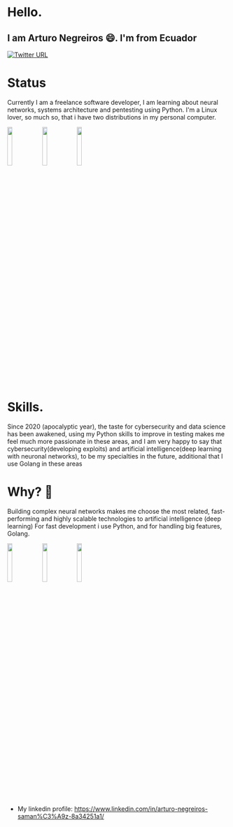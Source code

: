 
<strong>Hello.</strong>
=======

<h2>I am Arturo Negreiros 😄. I'm from Ecuador</h2>

[![Twitter URL](https://img.shields.io/twitter/url?style=social&url=https%3A%2F%2Ftwitter.com%2FDevTuron)](https://twitter.com/DevTuron)

<strong>Status</strong>
=======

Currently I am a freelance software developer, I am learning about neural networks, systems architecture and pentesting using Python. I'm a Linux lover, so much so, that i have two distributions in my personal computer. 

<p>
<img width="15%" src="https://www.vectorlogo.zone/logos/archlinux/archlinux-ar21.svg" />
<img width="15%" src="https://www.vectorlogo.zone/logos/ubuntu/ubuntu-ar21.svg" />
<img width="15%" src="https://www.vectorlogo.zone/logos/gnu_bash/gnu_bash-ar21.svg" />
</p>


<strong>Skills.</strong>
=======


<!--Three years as Python and Java Developer. Making projects with Django, Nodejs, Gorilla and Spring-boot. If I had to choose any of them as a backend, I would choose Spring-boot for its robustness. In mobile development, I would definitely choose Java for Android.

<p>
<img width="15%" src="https://www.vectorlogo.zone/logos/java/java-ar21.svg" />
<img width="15%" src="https://www.vectorlogo.zone/logos/android/android-ar21.svg" />
</p>-->

Since 2020 (apocalyptic year), the taste for cybersecurity and data science has been awakened, using my Python skills to improve in testing makes me feel much more passionate in these areas, and I am very happy to say that cybersecurity(developing exploits) and artificial intelligence(deep learning with neuronal networks), to be my specialties in the future, additional that I use Golang in these areas

<strong>Why? 🤔</strong>
=======

Building complex neural networks makes me choose the most related, fast-performing and highly scalable technologies to artificial intelligence (deep learning)
For fast development i use Python, and for handling big features, Golang.

<p>
<img width="15%" src="https://www.vectorlogo.zone/logos/golang/golang-ar21.svg" />
<img width="15%" src="https://www.vectorlogo.zone/logos/python/python-ar21.svg" />
<img width="15%" src="https://www.vectorlogo.zone/logos/linux/linux-ar21.svg" />

</p>

- My linkedin profile: https://www.linkedin.com/in/arturo-negreiros-saman%C3%A9z-8a34251a1/
<!--
**Arturo0911/Arturo0911** is a ✨ _special_ ✨ repository because its `README.md` (this file) appears on your GitHub profile.

Here are some ideas to get you started:

- 🔭 I’m currently working on Web Frameworks and security tools...
- 🌱 I’m currently learning about Go, Python & Java...
- 👯 I’m looking to collaborate on any project ...
- 🤔 I’m looking for help with ...
- 💬 Ask me about ...
- 📫 How to reach me: ...
- 😄 Pronouns: ...
- ⚡ Fun fact: ...
-->

